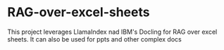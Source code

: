 # RAG-over-excel-sheets
This project leverages LlamaIndex nad IBM's Docling for RAG over excel sheets. It can also be used for ppts and other complex docs
